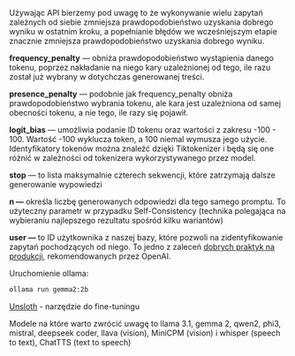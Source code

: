 Używając API bierzemy pod uwagę to że wykonywanie wielu zapytań zależnych od siebie zmniejsza prawdopodobieństwo uzyskania dobrego wyniku w ostatnim kroku, a popełnianie błędów we wcześniejszym etapie znacznie zmniejsza prawdopodobieństwo uzyskania dobrego wyniku.

**frequency_penalty** — obniża prawdopodobieństwo wystąpienia danego tokenu, poprzez nakładanie na niego kary uzależnionej od tego, ile razu został już wybrany w dotychczas generowanej treści.  
  
**presence_penalty** — podobnie jak frequency_penalty obniża prawdopodobieństwo wybrania tokenu, ale kara jest uzależniona od samej obecności tokenu, a nie tego, ile razy się pojawił.

**logit_bias** — umożliwia podanie ID tokenu oraz wartości z zakresu -100 - 100. Wartość -100 wyklucza token, a 100 niemal wymusza jego użycie. Identyfikatory tokenów można znaleźć dzięki Tiktokenizer i będą się one różnić w zależności od tokenizera wykorzystywanego przez model.

**stop** — to lista maksymalnie czterech sekwencji, które zatrzymają dalsze generowanie wypowiedzi

**n —** określa liczbę generowanych odpowiedzi dla tego samego promptu. To użyteczny parametr w przypadku Self-Consistency (technika polegająca na wybieraniu najlepszego rezultatu spośród kilku wariantów)

**user —** to ID użytkownika z naszej bazy, które pozwoli na zidentyfikowanie zapytań pochodzących od niego. To jedno z zaleceń [dobrych praktyk na produkcji](https://platform.openai.com/docs/guides/production-best-practices), rekomendowanych przez OpenAI.


Uruchomienie ollama:
```bash
ollama run gemma2:2b
```

[Unsloth](https://unsloth.ai/) - narzędzie do fine-tuningu

Modele na które warto zwrócić uwagę to llama 3.1, gemma 2, qwen2, phi3, mistral, deepseek coder, llava (vision), MiniCPM (vision) i whisper (speech to text), ChatTTS (text to speech)